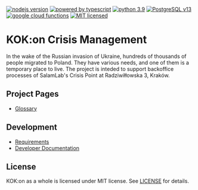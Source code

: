 [![nodejs version][nodejs_badge]][nodejs_link]
[![powered by typescript][typescript_badge]][typescript_link]
[![python 3.9][python_badge]][python_link]
[![PostgreSQL v13][db_badge]][db_link]
[![google cloud functions][gcp_badge]][gcp_link]
[![MIT licensed][license_badge]][license_link]


# KOK:on Crisis Management

In the wake of the Russian invasion of Ukraine, hundreds of thousands of people migrated to Poland. They have various needs, and one of them is a temporary place to live. The project is inteded to support backoffice processes of SalamLab's Crisis Point at Radziwiłłowska 3, Kraków.

## Project Pages

- [Glossary](http://https://github.com/KoalicjaOtwartyKrakow/KoalicjaOtwartyKrakow/blob/main/GLOSSARY.md)

## Development

- [Requirements](https://github.com/KoalicjaOtwartyKrakow/KoalicjaOtwartyKrakow/blob/main/requirements/)
- [Developer Documentation](http://https://github.com/KoalicjaOtwartyKrakow/KoalicjaOtwartyKrakow/blob/main/CONTRIBUTING.md)

## License

KOK:on as a whole is licensed under MIT license.
See [LICENSE](https://github.com/KoalicjaOtwartyKrakow/KoalicjaOtwartyKrakow/blob/main/LICENSE) for details.

[nodejs_badge]: https://img.shields.io/badge/node--lts-%3E%3D%2016.0.0-green
[nodejs_link]:  https://nodejs.org/en/
[typescript_badge]: https://img.shields.io/badge/types-TypeScript-green
[typescript_link]: https://www.typescriptlang.org/
[python_badge]: https://shields.io/badge/python-3.9-brightgreen
[python_link]: https://www.python.org/
[gcp_badge]: https://img.shields.io/badge/platform-google%20cloud%20serverless-lightgray
[gcp_link]: https://cloud.google.com/
[license_badge]: https://img.shields.io/badge/license-MIT-blue
[license_link]: https://github.com/KoalicjaOtwartyKrakow/KoalicjaOtwartyKrakow/blob/main/LICENSE
[db_badge]: https://img.shields.io/badge/PostgreSQL-v13-orange
[db_link]: https://www.postgresql.org/


